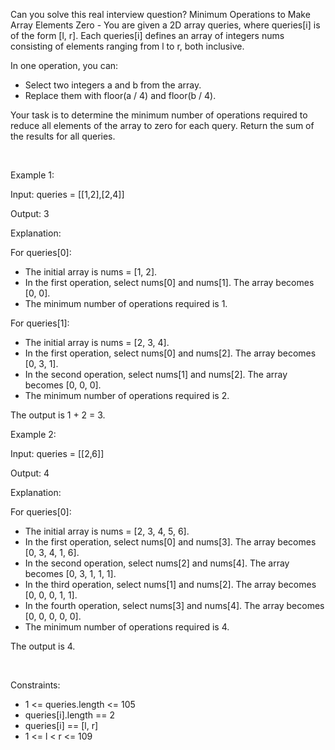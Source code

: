 Can you solve this real interview question? Minimum Operations to Make Array Elements Zero - You are given a 2D array queries, where queries[i] is of the form [l, r]. Each queries[i] defines an array of integers nums consisting of elements ranging from l to r, both inclusive.

In one operation, you can:

 * Select two integers a and b from the array.
 * Replace them with floor(a / 4) and floor(b / 4).

Your task is to determine the minimum number of operations required to reduce all elements of the array to zero for each query. Return the sum of the results for all queries.

 

Example 1:

Input: queries = [[1,2],[2,4]]

Output: 3

Explanation:

For queries[0]:

 * The initial array is nums = [1, 2].
 * In the first operation, select nums[0] and nums[1]. The array becomes [0, 0].
 * The minimum number of operations required is 1.

For queries[1]:

 * The initial array is nums = [2, 3, 4].
 * In the first operation, select nums[0] and nums[2]. The array becomes [0, 3, 1].
 * In the second operation, select nums[1] and nums[2]. The array becomes [0, 0, 0].
 * The minimum number of operations required is 2.

The output is 1 + 2 = 3.

Example 2:

Input: queries = [[2,6]]

Output: 4

Explanation:

For queries[0]:

 * The initial array is nums = [2, 3, 4, 5, 6].
 * In the first operation, select nums[0] and nums[3]. The array becomes [0, 3, 4, 1, 6].
 * In the second operation, select nums[2] and nums[4]. The array becomes [0, 3, 1, 1, 1].
 * In the third operation, select nums[1] and nums[2]. The array becomes [0, 0, 0, 1, 1].
 * In the fourth operation, select nums[3] and nums[4]. The array becomes [0, 0, 0, 0, 0].
 * The minimum number of operations required is 4.

The output is 4.

 

Constraints:

 * 1 <= queries.length <= 105
 * queries[i].length == 2
 * queries[i] == [l, r]
 * 1 <= l < r <= 109